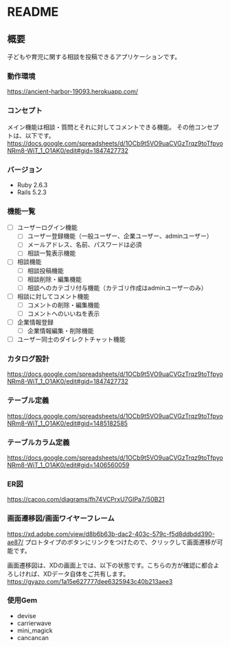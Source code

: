 # README

## 概要
子どもや育児に関する相談を投稿できるアプリケーションです。

### 動作環境
https://ancient-harbor-19093.herokuapp.com/

### コンセプト
メイン機能は相談・質問とそれに対してコメントできる機能。
その他コンセプトは、以下です。
https://docs.google.com/spreadsheets/d/1OCb9t5VO9uaCVGzTrqz9toTfpyoNRm8-WiT_1_O1AK0/edit#gid=1847427732

### バージョン
* Ruby 2.6.3
* Rails 5.2.3

### 機能一覧

- [ ] ユーザーログイン機能
  - [ ] ユーザー登録機能（一般ユーザー、企業ユーザー、adminユーザー）
  - [ ] メールアドレス、名前、パスワードは必須
  - [ ] 相談一覧表示機能

- [ ] 相談機能
  - [ ] 相談投稿機能
  - [ ] 相談削除・編集機能
  - [ ] 相談へのカテゴリ付与機能（カテゴリ作成はadminユーザーのみ）

- [ ] 相談に対してコメント機能
  - [ ] コメントの削除・編集機能
  - [ ] コメントへのいいねを表示

- [ ] 企業情報登録
  - [ ] 企業情報編集・削除機能

- [ ] ユーザー同士のダイレクトチャット機能

### カタログ設計
https://docs.google.com/spreadsheets/d/1OCb9t5VO9uaCVGzTrqz9toTfpyoNRm8-WiT_1_O1AK0/edit#gid=1847427732

### テーブル定義
https://docs.google.com/spreadsheets/d/1OCb9t5VO9uaCVGzTrqz9toTfpyoNRm8-WiT_1_O1AK0/edit#gid=1485182585

### テーブルカラム定義
https://docs.google.com/spreadsheets/d/1OCb9t5VO9uaCVGzTrqz9toTfpyoNRm8-WiT_1_O1AK0/edit#gid=1406560059

### ER図
https://cacoo.com/diagrams/fh74VCPrxU7GIPa7/50B21

### 画面遷移図/画面ワイヤーフレーム
https://xd.adobe.com/view/d8b6b63b-dac2-403c-579c-f5d8ddbdd390-ae87/
プロトタイプのボタンにリンクをつけたので、クリックして画面遷移が可能です。

画面遷移図は、XDの画面上では、以下の状態です。こちらの方が確認に都合よろしければ、XDデータ自体をご共有します。
https://gyazo.com/1a15e627777dee6325943c40b213aee3

### 使用Gem
* devise
* carrierwave
* mini_magick
* cancancan
